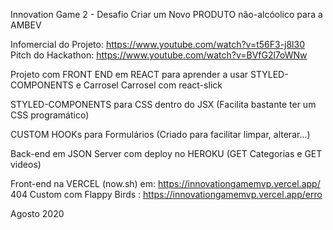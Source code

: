 Innovation Game 2 - Desafio Criar um Novo PRODUTO não-alcóolico para a AMBEV

Infomercial do Projeto: https://www.youtube.com/watch?v=t56F3-j8l30
Pitch do Hackathon: https://www.youtube.com/watch?v=BVfG2l7oWNw

Projeto com FRONT END em REACT para aprender a usar STYLED-COMPONENTS e Carrosel 
Carrosel com react-slick

STYLED-COMPONENTS para CSS dentro do JSX (Facilita bastante ter um CSS programático)

CUSTOM HOOKs para Formulários (Criado para facilitar limpar, alterar...)

Back-end em JSON Server com deploy no HEROKU (GET Categorias e GET videos)

Front-end na VERCEL (now.sh) em: https://innovationgamemvp.vercel.app/
404 Custom com Flappy Birds :  https://innovationgamemvp.vercel.app/erro

Agosto 2020


